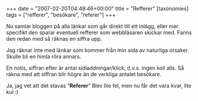 +++
date = "2007-02-20T04:48:46+00:00"
title = "Refferer"
[taxonomies]
tags = ["refferer", "besökare", "referer"]
+++

Nu samlar bloggen på alla länkar som går direkt till ett inlägg, eller mer specifikt den sparar eventuell refferer som webbläsaren skickar med. Fanns den redan med så räknas en siffra upp.

Jag räknar inte med länkar som kommer från min sida av naturliga orsaker. Skulle bli en himla röra annars.

En notis, siffran efter är antal sidladdningar/klick, d.v.s. ingen koll alls. Så räkna med att siffran blir högre än de verkliga antalet besökare.



Ja, jag vet att det stavas &#8220;**Referer**&#8221; Blev lite fel, men nu får det vara kvar, lite kul :) 

<small></small>

